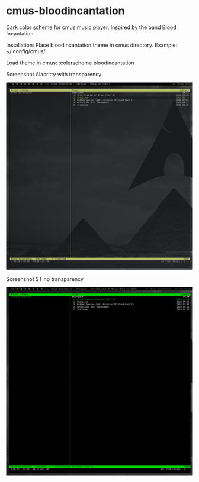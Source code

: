 # cmus-bloodincantation
Dark color scheme for cmus music player.
Inspired by the band Blood Incantation. 

Installation: Place bloodincantation.theme in cmus directory. Example: ~/.config/cmus/

Load theme in cmus: :colorscheme bloodincantation

Screenshot Alacritty with transparency

![alt text](cmus-bloodincantation-trans.png "screenshot")

Screenshot ST no transparency

![alt text](cmus-bloodincantation-notrans.png "screenshot")
